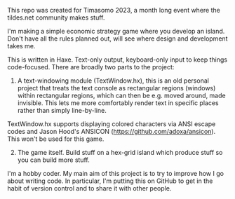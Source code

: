 This repo was created for Timasomo 2023, a month long event where the tildes.net community makes stuff.

I'm making a simple economic strategy game where you develop an island. Don't have all the rules planned out, will see where design and development takes me.

This is written in Haxe. Text-only output, keyboard-only input to keep things code-focused. There are broadly two parts to the project: 

1) A text-windowing module (TextWindow.hx), this is an old personal project that treats the text console as rectangular regions (windows) within rectangular regions, which can then be e.g. moved around, made invisible. This lets me more comfortably render text in specific places rather than simply line-by-line.

TextWindow.hx supports displaying colored characters via ANSI escape codes and Jason Hood's ANSICON (https://github.com/adoxa/ansicon). This won't be used for this game.

2) The game itself. Build stuff on a hex-grid island which produce stuff so you can build more stuff.

I'm a hobby coder. My main aim of this project is to try to improve how I go about writing code. In particular, I'm putting this on GitHub to get in the habit of version control and to share it with other people.
